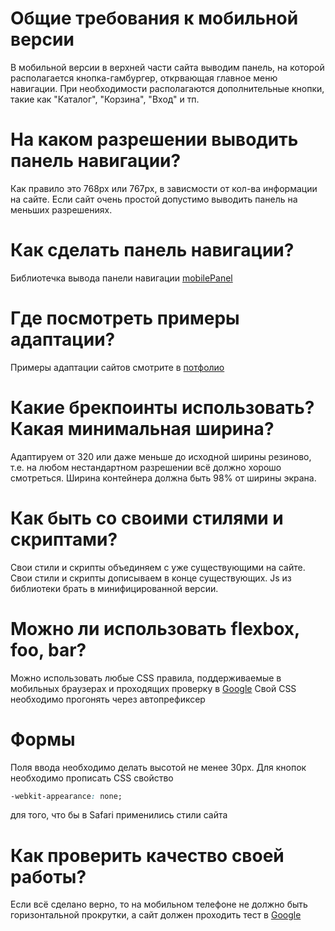 # Общие требования к мобильной версии
В мобильной версии в верхней части сайта выводим панель, на которой располагается кнопка-гамбургер, открвающая главное меню навигации.
При необходимости располагаются дополнительные кнопки, такие как "Каталог", "Корзина", "Вход" и тп.

# На каком разрешении выводить панель навигации?
Как правило это 768px или 767px, в зависмости от кол-ва информации на сайте. Если сайт очень простой допустимо выводить панель на меньших разрешениях.

# Как сделать панель навигации?
Библиотечка вывода панели навигации [mobilePanel](https://github.com/AndreyMyagkov/mobilePanel)

# Где посмотреть примеры адаптации?
Примеры адаптации сайтов смотрите в [потфолио](http://saitzavod.ru/portfolio/#category-mobile)

# Какие брекпоинты использовать? Какая минимальная ширина?
Адаптируем от 320 или даже меньше до исходной ширины резиново, т.е. на любом нестандартном разрешении всё должно хорошо смотреться. Ширина контейнера должна быть 98% от ширины экрана.

# Как быть со своими стилями и скриптами?
Свои стили и скрипты объединяем с уже существующими на сайте.
Свои стили и скрипты дописываем в конце существующих.
Js из библиотеки брать в минифицированной версии.

# Можно ли использовать flexbox, foo, bar?
Можно использовать любые CSS правила, поддерживаемые в мобильных браузерах и проходящих проверку в [Google](https://search.google.com/test/mobile-friendly)
Свой CSS необходимо прогонять через автопрефиксер

# Формы
Поля ввода необходимо делать высотой не менее 30px.
Для кнопок необходимо прописать CSS свойство
```css
-webkit-appearance: none;
```
для того, что бы в Safari применились стили сайта

# Как проверить качество своей работы?
Если всё сделано верно, то на мобильном телефоне не должно быть горизонтальной прокрутки, а сайт должен проходить тест в [Google](https://search.google.com/test/mobile-friendly)